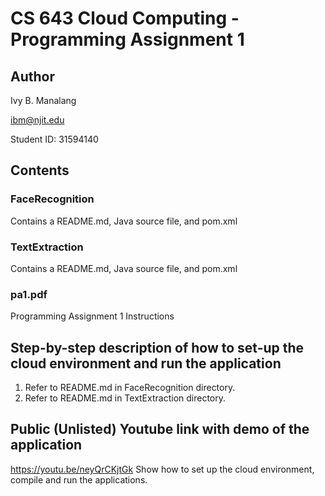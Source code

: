 # CS 643 Cloud Computing - Programming Assignment 1
## Author
Ivy B. Manalang

ibm@njit.edu

Student ID: 31594140

## Contents
### FaceRecognition
Contains a README.md, Java source file, and pom.xml

### TextExtraction
Contains a README.md, Java source file, and pom.xml

### pa1.pdf
Programming Assignment 1 Instructions

## Step-by-step description of how to set-up the cloud environment and run the application
1. Refer to README.md in FaceRecognition directory.
2. Refer to README.md in TextExtraction directory.

## Public (Unlisted) Youtube link with demo of the application
https://youtu.be/neyQrCKjtGk
Show how to set up the cloud environment, compile and run the applications.
